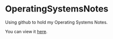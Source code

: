 # OperatingSystemsNotes

Using github to hold my Operating Systems Notes.



You can view it [here](https://github.com/ZipingL/OperatingSystemsNotes/wiki).
